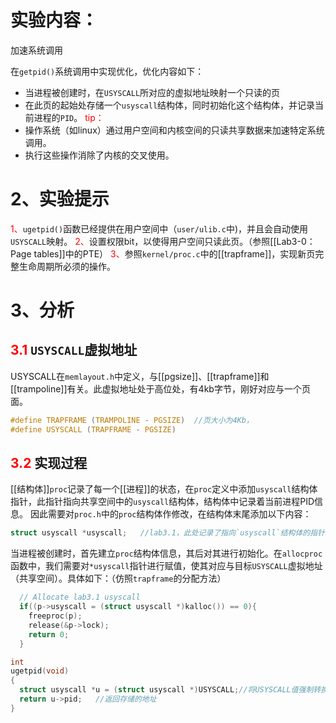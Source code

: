 # 实验内容：
加速系统调用

在`getpid()`系统调用中实现优化，优化内容如下：
- 当进程被创建时，在`USYSCALL`所对应的虚拟地址映射一个只读的页
- 在此页的起始处存储一个`usyscall`结构体，同时初始化这个结构体，并记录当前进程的`PID`。
<font color="#ff0000">tip：</font>
- 操作系统（如linux）通过用户空间和内核空间的只读共享数据来加速特定系统调用。
- 执行这些操作消除了内核的交叉使用。

# 2、实验提示
<font color="#ff0000">1、</font>`ugetpid()`函数已经提供在用户空间中（`user/ulib.c`中)，并且会自动使用`USYSCALL`映射。
<font color="#ff0000">2、</font>设置权限bit，以使得用户空间只读此页。（参照[[Lab3-0：Page tables]]中的PTE）
<font color="#ff0000">3、</font>参照`kernel/proc.c`中的[[trapframe]]，实现新页完整生命周期所必须的操作。

# 3、分析
## <font color="#ff0000">3.1</font> `USYSCALL`虚拟地址
USYSCALL在`memlayout.h`中定义，与[[pgsize]]、[[trapframe]]和[[trampoline]]有关。此虚拟地址处于高位处，有4kb字节，刚好对应与一个页面。
```c
#define TRAPFRAME (TRAMPOLINE - PGSIZE)  //页大小为4Kb，
#define USYSCALL (TRAPFRAME - PGSIZE)
```
## <font color="#ff0000">3.2</font> 实现过程
[[结构体]]`proc`记录了每一个[[进程]]的状态，在`proc`定义中添加`usyscall`结构体指针，此指针指向共享空间中的`usyscall`结构体，结构体中记录着当前进程PID信息。
因此需要对`proc.h`中的`proc`结构体作修改，在结构体末尾添加以下内容：
```c
struct usyscall *usyscall;   //lab3.1，此处记录了指向`usyscall`结构体的指针。
```
当进程被创建时，首先建立`proc`结构体信息，其后对其进行初始化。在`allocproc`函数中，我们需要对`*usyscall`指针进行赋值，使其对应与目标`USYSCALL`虚拟地址（共享空间）。具体如下：（仿照`trapframe`的分配方法）
```c
  // Allocate lab3.1 usyscall
  if((p->usyscall = (struct usyscall *)kalloc()) == 0){
    freeproc(p);
    release(&p->lock);
    return 0;
  }
```







```c
int
ugetpid(void)
{
  struct usyscall *u = (struct usyscall *)USYSCALL;//将USYSCALL值强制转换成地址
  return u->pid;   //返回存储的地址
}
